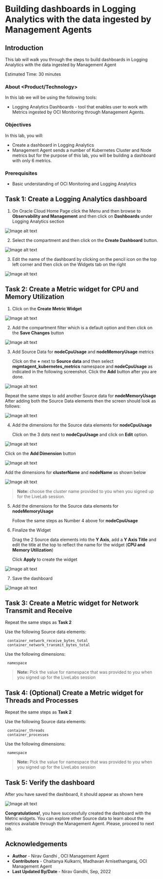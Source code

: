 # Building dashboards in Logging Analytics with the data ingested by Management Agents

## Introduction

This lab will walk you through the steps to build dashboards in Logging Analytics with the data ingested by Management Agent

Estimated Time: 30 minutes

### About <Product/Technology> 
In this lab we will be using the following tools:
* Logging Analytics Dashboards - tool that enables user to work with Metrics ingested by OCI Monitoring through Management Agents. 

### Objectives
In this lab, you will:
* Create a dashboard in Logging Analytics
* Management Agent sends a number of Kubernetes Cluster and Node metrics but for the purpose of this lab, you will be building a dashboard with only 6 metrics.

### Prerequisites

* Basic understanding of OCI Monitoring and Logging Analytics


## Task 1: Create a Logging Analytics dashboard 
  
1. On Oracle Cloud Home Page click the Menu and then browse to **Observability and Management** and then click on **Dashboards** under Logging Analytics section

  ![Image alt text](images/OnMMenu.png)

2. Select the compartment and then click on the **Create Dashboard** button. 

  ![Image alt text](images/CreateDashboardHome.png)
  
3. Edit the name of the dashboard by clicking on the pencil icon on the top left corner and then click on the Widgets tab on the right

  ![Image alt text](images/CreateMetricDashboard1.png)
 

## Task 2: Create a Metric widget for CPU and Memory Utilization

1. Click on the **Create Metric Widget**

  ![Image alt text](images/CreateMetricWidget1.png)

2. Add the compartment filter which is a default option and then click on the **Save Changes** button

  ![Image alt text](images/CreateMetricWidget2.png)
  
3. Add Source Data for **nodeCpuUsage** and **nodeMemoryUsage** metrics
   
   Click on the **+** next to **Source data** and then select **mgmtagent_kubernetes_metrics** namespace and **nodeCpuUsage** as indicated in the following screenshot.  Click the **Add** button after you are done.
  
  ![Image alt text](images/AddSourceData.png)
  
   Repeat the same steps to add another Source data for **nodeMemoryUsage**
   After adding both the Source Data elements then the screen should look as follows:
   
  ![Image alt text](images/AddSourceData2.png)
  
4. Add the dimensions for the Source data elements for **nodeCpuUsage**
   
   Click on the 3 dots next to **nodeCpuUsage** and click on **Edit** option.
  
  ![Image alt text](images/AddDimension1.png)
  
   Click on the **Add Dimension** button
   
  ![Image alt text](images/AddDimension2.png) 
  
   Add the dimensions for **clusterName** and **nodeName** as shown below

  ![Image alt text](images/AddDimension3.png) 
  
  > **Note:** choose the cluster name provided to you when you signed up for the LiveLab session.

5. Add the dimensions for the Source data elements for **nodeMemoryUsage**
   
   Follow the same steps as Number 4 above for **nodeCpuUsage**
   
6. Finalize the Widget

   Drag the 2 Source data elements into the **Y Axis**, add a **Y Axis Title** and edit the title at the top to reflect the name for the widget (**CPU and Memory Utilization**)
   
   Click **Apply** to create the widget
   
  ![Image alt text](images/FinalizeWidget.png) 
  
7. Save the dashboard

  ![Image alt text](images/SaveDashboard.png) 
  
   
## Task 3: Create a Metric widget for Network Transmit and Receive
  
  Repeat the same steps as **Task 2**
  
  Use the following Source data elements:
     
     container_network_receive_bytes_total
     container_network_transmit_bytes_total

  Use the following dimensions:
     
     namespace
     
  > **Note:**  Pick the value for namespace that was provided to you when you signed up for the LiveLabs session
  
  
## Task 4: (Optional) Create a Metric widget for Threads and Processes
 
  Repeat the same steps as **Task 2**
  
  Use the following Source data elements:
     
     container_threads
     container_processes

  Use the following dimensions:
     
     namespace
     
  > **Note:**  Pick the value for namespace that was provided to you when you signed up for the LiveLabs session


## Task 5: Verify the dashboard

  After you have saved the dashboard, it should appear as shown here
  
  ![Image alt text](images/VerifyDashboard.png) 
  


**Congratulations!**, you have successfully created the dashboard with the Metric widgets.  You can explore other Source data to learn about the metrics available through the Management Agent.  Please, proceed to next lab.

## Acknowledgements
* **Author** - Nirav Gandhi , OCI Management Agent
* **Contributors** -  Chaitanya Kulkarni, Madhavan Arnisethangaraj, OCI Management Agent
* **Last Updated By/Date** - Nirav Gandhi, Sep, 2022